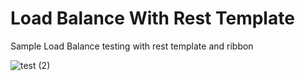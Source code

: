 # Load Balance With Rest Template
Sample Load Balance testing with rest template and ribbon

![test (2)](https://user-images.githubusercontent.com/10045954/145568703-d2c49227-d3a8-4634-bbf5-31101f25c612.jpg)

